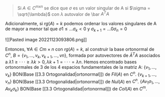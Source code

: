 > Si $A \in C^{mxn}$ se dice que $\sigma$ es un valor singular de A si $\sigma = \sqrt{\lambda}$ con $\lambda$ autovalor de \bar $A^T A$

Adicionalmente, si $rg(A)=k$ podemos ordenar los valores singulares de A de mayor a menor tal que $\sigma1 \leq ... \sigma_k <  0$ y $\sigma_{k+1} = ... 0 \sigma_n = 0$


![[Pasted image 20221123093806.png]]

Entonces, $∀ A ∈ C m×n$ con $rg(A)= k$, al construir la base ortonormal de $C^n$, $B = \{v_1, . . . , v_k, v_{k+1}, . . . , vn\}$, formada por autovectores de $\bar  A^T A$ asociados a $λ1 ≥ · · · ≥ λk > 0, λk+1 = · · · = λn$. Hemos encontrado bases ortonormales de 3 de los 4 espacios fundamentales de la matriz A: 
$\{v_1, . . . , v_k\}$ BON(Base [[3.3 Ortogonalidad|ortonormal]]) de $Fil(A)$ en $C^n$.
$\{v_{k+1}, . . . , v_n\}$ BON(Base [[3.3 Ortogonalidad|ortonormal]]) de $Nul(A)$ en $C^n$.
$\{ Av_1 σ_1 , . . . , Av_k σ_k \}$ BON(Base [[3.3 Ortogonalidad|ortonormal]]) de $Col(A)$ en $C^m$.